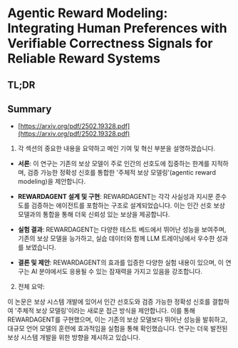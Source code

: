 # Agentic Reward Modeling: Integrating Human Preferences with Verifiable Correctness Signals for Reliable Reward Systems
## TL;DR
## Summary
- [https://arxiv.org/pdf/2502.19328.pdf](https://arxiv.org/pdf/2502.19328.pdf)

1. 각 섹션의 중요한 내용을 요약하고 메인 기여 및 혁신 부분을 설명하겠습니다.

- **서론**: 이 연구는 기존의 보상 모델이 주로 인간의 선호도에 집중하는 한계를 지적하며, 검증 가능한 정확성 신호를 통합한 '주체적 보상 모델링'(agentic reward modeling)을 제안합니다.

- **REWARDAGENT 설계 및 구현**: REWARDAGENT는 각각 사실성과 지시문 준수도를 검증하는 에이전트를 포함하는 구조로 설계되었습니다. 이는 인간 선호 보상 모델과의 통합을 통해 더욱 신뢰성 있는 보상을 제공합니다.

- **실험 결과**: REWARDAGENT는 다양한 테스트 베드에서 뛰어난 성능을 보여주며, 기존의 보상 모델을 능가하고, 실습 데이터와 함께 LLM 트레이닝에서 우수한 성과를 보였습니다.

- **결론 및 제안**: REWARDAGENT의 효과를 입증한 다양한 실험 내용이 있으며, 이 연구는 AI 분야에서도 응용될 수 있는 잠재력을 가지고 있음을 강조합니다.

2. 전체 요약:

이 논문은 보상 시스템 개발에 있어서 인간 선호도와 검증 가능한 정확성 신호를 결합하여 '주체적 보상 모델링'이라는 새로운 접근 방식을 제안합니다. 이를 통해 REWARDAGENT를 구현했으며, 이는 기존의 보상 모델보다 뛰어난 성능을 발휘하고, 대규모 언어 모델의 훈련에 효과적임을 실험을 통해 확인했습니다. 연구는 더욱 발전된 보상 시스템 개발을 위한 방향을 제시하고 있습니다.